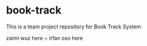 # book-track
 This is a team project repository for Book Track System


zaimi wuz here ~
irfan oso here